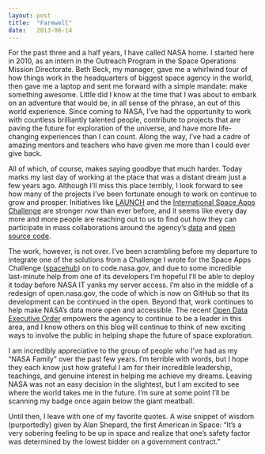 ```yaml
---
layout: post
title:  "Farewell"
date:   2013-06-14
---
```


For the past three and a half years, I have called NASA home. I started here in 2010, as an intern in the Outreach Program in the Space Operations Mission Directorate. Beth Beck, my manager, gave me a whirlwind tour of how things work in the headquarters of biggest space agency in the world, then gave me a laptop and sent me forward with a simple mandate: make something awesome.
Little did I know at the time that I was about to embark on an adventure that would be, in all sense of the phrase, an out of this world experience. Since coming to NASA, I’ve had the opportunity to work with countless brilliantly talented people, contribute to projects that are paving the future for exploration of the universe, and have more life-changing experiences than I can count. Along the way, I’ve had a cadre of amazing mentors and teachers who have given me more than I could ever give back.

All of which, of course, makes saying goodbye that much harder.
Today marks my last day of working at the place that was a distant dream just a few years ago. Although I’ll miss this place terribly, I look forward to see how many of the projects I’ve been fortunate enough to work on continue to grow and prosper. Initiatives like [LAUNCH](http://www.launch.org) and the [International Space Apps Challenge](http://spaceappschallenge.org) are stronger now than ever before, and it seems like every day more and more people are reaching out to us to find out how they can participate in mass collaborations around the agency’s [data](http://data.nasa.gov) and [open source code](http://code.nasa.gov).

The work, however, is not over. I’ve been scrambling before my departure to integrate one of the solutions from a Challenge I wrote for the Space Apps Challenge ([spacehub](https://github.com/ryansb/spacehub)) on to code.nasa.gov, and due to some incredible last-minute help from one of its developers I’m hopeful I’ll be able to deploy it today before NASA IT yanks my server access. I’m also in the middle of a redesign of open.nasa.gov, the code of which is now on GitHub so that its development can be continued in the open. Beyond that, work continues to help make NASA’s data more open and accessible. The recent [Open Data Executive Order](http://www.whitehouse.gov/the-press-office/2013/05/09/executive-order-making-open-and-machine-readable-new-default-government) empowers the agency to continue to be a leader in this area, and I know others on this blog will continue to think of new exciting ways to involve the public in helping shape the future of space exploration.

I am incredibly appreciative to the group of people who I’ve had as my “NASA Family” over the past few years. I’m terrible with words, but I hope they each know just how grateful I am for their incredible leadership, teachings, and genuine interest in helping me achieve my dreams. Leaving NASA was not an easy decision in the slightest, but I am excited to see where the world takes me in the future. I’m sure at some point I’ll be scanning my badge once again below the giant meatball.

Until then, I leave with one of my favorite quotes. A wise snippet of wisdom (purportedly) given by Alan Shepard, the first American in Space:
“It’s a very sobering feeling to be up in space and realize that one’s safety factor was determined by the lowest bidder on a government contract.”